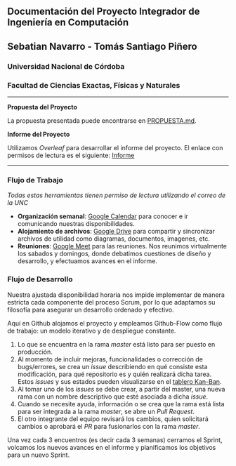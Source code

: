 ## Documentación del Proyecto Integrador de Ingeniería en Computación
## Sebatian Navarro - Tomás Santiago Piñero
### Universidad Nacional de Córdoba
### Facultad de Ciencias Exactas, Físicas y Naturales

---

**Propuesta del Proyecto**

La propuesta presentada puede encontrarse en [PROPUESTA.md](PROPUESTA.md).

**Informe del Proyecto**

Utilizamos _Overleaf_ para desarrollar el informe del proyecto. El enlace con permisos de lectura es el siguiente: [Informe](https://es.overleaf.com/read/cgkcdqfdxnhw)

---

### Flujo de Trabajo
_Todas estas herramientas tienen permiso de lectura utilizando el correo de la UNC_

- **Organización semanal**: [Google Calendar](https://calendar.google.com/calendar/u/1?cid=Y18zcXA5YWtmZGhjN2U2M2g4Y25qazRwbGxha0Bncm91cC5jYWxlbmRhci5nb29nbGUuY29t) para conocer e ir comunicando nuestras disponibilidades.
- **Alojamiento de archivos**: [Google Drive](https://drive.google.com/drive/folders/1Rg1NTkIZwqG5SRTmGsobhuB6qRFj78Vz?usp=sharing) para compartir y sincronizar archivos de utilidad como diagramas, documentos, imagenes, etc.
- **Reuniones**: [Google Meet](https://meet.google.com/czx-czry-yzy) para las reuniones. Nos reunimos virtualmente los sabados y domingos, donde debatimos cuestiones de diseño y desarrollo, y efectuamos avances en el informe.

### Flujo de Desarrollo
Nuestra ajustada disponibilidad horaria nos impide implementar de manera estricta cada componente del proceso Scrum, por lo que adaptamos su filosofía para asegurar un desarrollo ordenado y efectivo.

Aquí en Github alojamos el proyecto y empleamos Github-Flow como flujo de trabajo: un modelo iterativo y de despliegue constante.
1. Lo que se encuentra en la rama _master_ está listo para ser puesto en producción.
2. Al momento de incluir mejoras, funcionalidades o corrección de bugs/errores, se crea un _issue_ describiendo en qué consiste esta modificación, para qué repositorio es y quién realizará dicha tarea. Estos _issues_ y sus estados pueden visualizarse en el [tablero Kan-Ban](https://github.com/orgs/PI-Navarro-Pinero/projects/1).
3. Al tomar uno de los _issues_ se debe crear, a partir del master, una nueva rama con un nombre descriptivo que esté asociada a dicha _issue_.
4. Cuando se necesite ayuda, información o se crea que la rama está lista para ser integrada a la rama _master_, se abre un _Pull Request_.
5. El otro integrante del equipo revisará los cambios, quien solicitará cambios o aprobará el _PR_ para fusionarlos con la rama _master_.

Una vez cada 3 encuentros (es decir cada 3 semanas) cerramos el Sprint, volcamos los nuevos avances en el informe y planificamos los objetivos para un nuevo Sprint.

